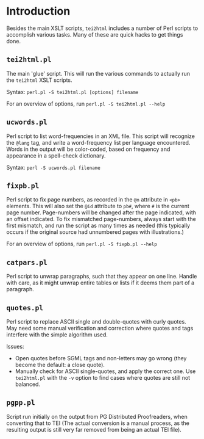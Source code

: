 # Introduction #

Besides the main XSLT scripts, `tei2html` includes a number of Perl scripts to accomplish various tasks. Many of these are quick hacks to get things done.

## `tei2html.pl` ##

The main 'glue' script. This will run the various commands to actually run the `tei2html` XSLT scripts.

Syntax: `perl.pl -S tei2html.pl [options] filename`

For an overview of options, run `perl.pl -S tei2html.pl --help`

## `ucwords.pl` ##

Perl script to list word-frequencies in an XML file. This script will recognize the `@lang` tag, and write a word-frequency list per language encountered. Words in the output will be color-coded, based on frequency and appearance in a spell-check dictionary.

Syntax: `perl -S ucwords.pl filename`

## `fixpb.pl` ##

Perl script to fix page numbers, as recorded in the `@n` attribute in `<pb>` elements. This will also set the `@id` attribute to `pb#`, where `#` is the current page number. Page-numbers will be changed after the page indicated, with an offset indicated. To fix mismatched page-numbers, always start with the first mismatch, and run the script as many times as needed (this typically occurs if the original source had unnumbered pages with illustrations.)

For an overview of options, run `perl.pl -S fixpb.pl --help`

## `catpars.pl` ##

Perl script to unwrap paragraphs, such that they appear on one line. Handle with care, as it might unwrap entire tables or lists if it deems them part of a paragraph.

## `quotes.pl` ##

Perl script to replace ASCII single and double-quotes with curly quotes. May need some manual verification and correction where quotes and tags interfere with the simple algorithm used.

Issues:

  * Open quotes before SGML tags and non-letters may go wrong (they become the default: a close quote).
  * Manually check for ASCII single-quotes, and apply the correct one. Use `tei2html.pl` with the `-v` option to find cases where quotes are still not balanced.

## `pgpp.pl` ##

Script run initially on the output from PG Distributed Proofreaders, when converting that to TEI (The actual conversion is a manual process, as the resulting output is still very far removed from being an actual TEI file).
